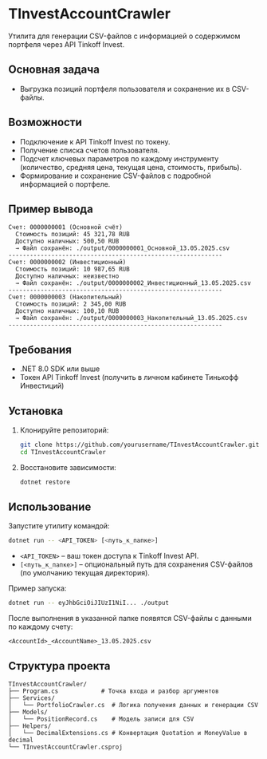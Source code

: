 # TInvestAccountCrawler

Утилита для генерации CSV-файлов с информацией о содержимом портфеля через API Tinkoff Invest.

## Основная задача

* Выгрузка позиций портфеля пользователя и сохранение их в CSV-файлы.

## Возможности

* Подключение к API Tinkoff Invest по токену.
* Получение списка счетов пользователя.
* Подсчет ключевых параметров по каждому инструменту (количество, средняя цена, текущая цена, стоимость, прибыль).
* Формирование и сохранение CSV-файлов с подробной информацией о портфеле.

## Пример вывода

````plaintext
Счет: 0000000001 (Основной счёт)
  Стоимость позиций: 45 321,78 RUB
  Доступно наличных: 500,50 RUB
  → Файл сохранён: ./output/0000000001_Основной_13.05.2025.csv
------------------------------------------------------------
Счет: 0000000002 (Инвестиционный)
  Стоимость позиций: 10 987,65 RUB
  Доступно наличных: неизвестно
  → Файл сохранён: ./output/0000000002_Инвестиционный_13.05.2025.csv
------------------------------------------------------------
Счет: 0000000003 (Накопительный)
  Стоимость позиций: 2 345,00 RUB
  Доступно наличных: 100,10 RUB
  → Файл сохранён: ./output/0000000003_Накопительный_13.05.2025.csv
------------------------------------------------------------
````

## Требования

* .NET 8.0 SDK или выше
* Токен API Tinkoff Invest (получить в личном кабинете Тинькофф Инвестиций)

## Установка

1. Клонируйте репозиторий:

   ```bash
   git clone https://github.com/yourusername/TInvestAccountCrawler.git
   cd TInvestAccountCrawler
   ```
2. Восстановите зависимости:

   ```bash
   dotnet restore
   ```

## Использование

Запустите утилиту командой:

```bash
dotnet run -- <API_TOKEN> [<путь_к_папке>]
```

* `<API_TOKEN>` – ваш токен доступа к Tinkoff Invest API.
* `[<путь_к_папке>]` – опциональный путь для сохранения CSV-файлов (по умолчанию текущая директория).

Пример запуска:

```bash
dotnet run -- eyJhbGciOiJIUzI1NiI... ./output
```

После выполнения в указанной папке появятся CSV-файлы с данными по каждому счету:

```
<AccountId>_<AccountName>_13.05.2025.csv
```

## Структура проекта

```
TInvestAccountCrawler/
├── Program.cs            # Точка входа и разбор аргументов
├── Services/
│   └── PortfolioCrawler.cs  # Логика получения данных и генерации CSV
├── Models/
│   └── PositionRecord.cs    # Модель записи для CSV
├── Helpers/
│   └── DecimalExtensions.cs # Конвертация Quotation и MoneyValue в decimal
└── TInvestAccountCrawler.csproj
```

